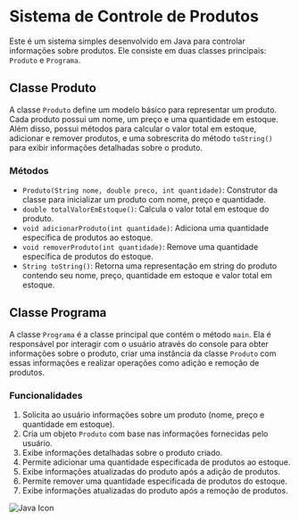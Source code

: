 

# Sistema de Controle de Produtos 


Este é um sistema simples desenvolvido em Java para controlar informações sobre produtos. Ele consiste em duas classes principais: `Produto` e `Programa`.

## Classe Produto

A classe `Produto` define um modelo básico para representar um produto. Cada produto possui um nome, um preço e uma quantidade em estoque. Além disso, possui métodos para calcular o valor total em estoque, adicionar e remover produtos, e uma sobrescrita do método `toString()` para exibir informações detalhadas sobre o produto.

### Métodos

- `Produto(String nome, double preco, int quantidade)`: Construtor da classe para inicializar um produto com nome, preço e quantidade.
- `double totalValorEmEstoque()`: Calcula o valor total em estoque do produto.
- `void adicionarProduto(int quantidade)`: Adiciona uma quantidade específica de produtos ao estoque.
- `void removerProduto(int quantidade)`: Remove uma quantidade específica de produtos do estoque.
- `String toString()`: Retorna uma representação em string do produto contendo seu nome, preço, quantidade em estoque e valor total em estoque.

## Classe Programa

A classe `Programa` é a classe principal que contém o método `main`. Ela é responsável por interagir com o usuário através do console para obter informações sobre o produto, criar uma instância da classe `Produto` com essas informações e realizar operações como adição e remoção de produtos.

### Funcionalidades

1. Solicita ao usuário informações sobre um produto (nome, preço e quantidade em estoque).
2. Cria um objeto `Produto` com base nas informações fornecidas pelo usuário.
3. Exibe informações detalhadas sobre o produto criado.
4. Permite adicionar uma quantidade especificada de produtos ao estoque.
5. Exibe informações atualizadas do produto após a adição de produtos.
6. Permite remover uma quantidade especificada de produtos do estoque.
7. Exibe informações atualizadas do produto após a remoção de produtos.



![Java Icon](https://cdn.iconscout.com/icon/free/png-256/java-43-569305.png)
